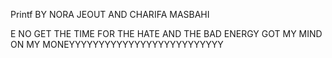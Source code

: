 Printf BY NORA JEOUT AND CHARIFA MASBAHI

E NO GET THE TIME FOR THE HATE AND THE BAD ENERGY GOT MY MIND ON MY MONEYYYYYYYYYYYYYYYYYYYYYYYYYY
